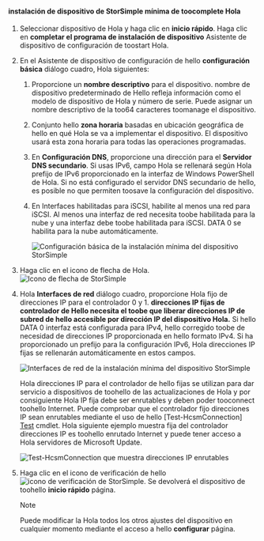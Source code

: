 <!--author=alkohli last changed: 9/17/15-->

#### <a name="toocomplete-hello-minimum-storsimple-device-setup"></a>instalación de dispositivo de StorSimple mínima de toocomplete Hola
1. Seleccionar dispositivo de Hola y haga clic en **inicio rápido**. Haga clic en **completar el programa de instalación de dispositivo** Asistente de dispositivo de configuración de toostart Hola.
2. En el Asistente de dispositivo de configuración de hello **configuración básica** diálogo cuadro, Hola siguientes:
   
   1. Proporcione un **nombre descriptivo** para el dispositivo. nombre de dispositivo predeterminado de Hello refleja información como el modelo de dispositivo de Hola y número de serie. Puede asignar un nombre descriptivo de la too64 caracteres toomanage el dispositivo.
   2. Conjunto hello **zona horaria** basadas en ubicación geográfica de hello en qué Hola se va a implementar el dispositivo. El dispositivo usará esta zona horaria para todas las operaciones programadas.
   3. En **Configuración DNS**, proporcione una dirección para el **Servidor DNS secundario**. Si usas IPv6, campo Hola se rellenará según Hola prefijo de IPv6 proporcionado en la interfaz de Windows PowerShell de Hola. 
      Si no está configurado el servidor DNS secundario de hello, es posible no que permiten toosave la configuración del dispositivo.
   4. En Interfaces habilitadas para iSCSI, habilite al menos una red para iSCSI. Al menos una interfaz de red necesita toobe habilitada para la nube y una interfaz debe toobe habilitada para iSCSI. DATA 0 se habilita para la nube automáticamente.
      
      ![Configuración básica de la instalación mínima del dispositivo StorSimple](./media/storsimple-complete-minimum-device-setup-u1/HCS_MinDeviceSetupBasicSettings1-include.png)
3. Haga clic en el icono de flecha de Hola. ![Icono de flecha de StorSimple](./media/storsimple-complete-minimum-device-setup/HCS_ArrowIcon-include.png)
4. Hola **Interfaces de red** diálogo cuadro, proporcione Hola fijo de direcciones IP para el controlador 0 y 1. **direcciones IP fijas de controlador de Hello necesita el toobe que liberar direcciones IP de subred de hello accesible por dirección IP del dispositivo Hola.** Si hello DATA 0 interfaz está configurada para IPv4, hello corregido toobe de necesidad de direcciones IP proporcionada en hello formato IPv4. Si ha proporcionado un prefijo para la configuración IPv6, Hola direcciones IP fijas se rellenarán automáticamente en estos campos.

    ![Interfaces de red de la instalación mínima del dispositivo StorSimple](./media/storsimple-complete-minimum-device-setup-u1/HCS_MinDeviceSetupNetworkInterfaces2-include.png)

    Hola direcciones IP para el controlador de hello fijas se utilizan para dar servicio a dispositivos de toohello de las actualizaciones de Hola y por consiguiente Hola IP fija debe ser enrutables y deben poder tooconnect toohello Internet. Puede comprobar que el controlador fijo direcciones IP sean enrutables mediante el uso de hello [Test-HcsmConnection] [ Test] cmdlet. Hola siguiente ejemplo muestra fija del controlador direcciones IP es toohello enrutado Internet y puede tener acceso a Hola servidores de Microsoft Update. 

     ![Test-HcsmConnection que muestra direcciones IP enrutables](./media/storsimple-complete-minimum-device-setup-u1/Test-HcsmConnectionOutputRegisteredDevice.png)

1. Haga clic en el icono de verificación de hello ![icono de verificación de StorSimple](./media/storsimple-complete-minimum-device-setup/HCS_CheckIcon-include.png).
   Se devolverá el dispositivo de toohello **inicio rápido** página.
   
   > [!NOTE]
   > Puede modificar la Hola todos los otros ajustes del dispositivo en cualquier momento mediante el acceso a hello **configurar** página.
   > 
   > 

<!--Link reference-->
[Test]: https://technet.microsoft.com/library/dn715782(v=wps.630).aspx